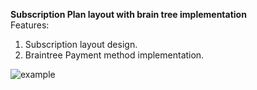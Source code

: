 <b>Subscription Plan layout with brain tree implementation</b>
<br>
Features:<br>

1) Subscription layout design.<br>
2) Braintree Payment method implementation.

![example](screenshot.png)
